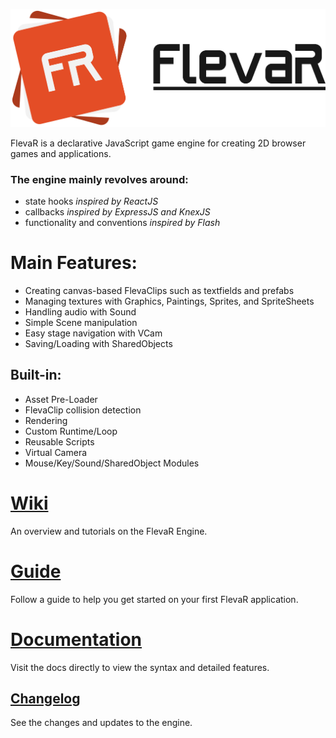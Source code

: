 ![flevar logo](./assets/logo.svg)

FlevaR is a declarative JavaScript game engine for creating 2D browser games and applications.

### The engine mainly revolves around:
- state hooks *inspired by ReactJS*
- callbacks *inspired by ExpressJS and KnexJS*
- functionality and conventions *inspired by Flash*

# Main Features:
- Creating canvas-based FlevaClips such as textfields and prefabs
- Managing textures with Graphics, Paintings, Sprites, and SpriteSheets
- Handling audio with Sound
- Simple Scene manipulation
- Easy stage navigation with VCam
- Saving/Loading with SharedObjects

## Built-in:
- Asset Pre-Loader
- FlevaClip collision detection
- Rendering
- Custom Runtime/Loop
- Reusable Scripts
- Virtual Camera
- Mouse/Key/Sound/SharedObject Modules


# [Wiki](https://github.com/danidre14/FlevaR/wiki)
An overview and tutorials on the FlevaR Engine.

# [Guide](https://github.com/danidre14/FlevaR/wiki/Guide-Introduction)
Follow a guide to help you get started on your first FlevaR application.

# [Documentation](https://github.com/danidre14/FlevaR/wiki/Docs-Overview)
Visit the docs directly to view the syntax and detailed features.

## [Changelog](https://github.com/danidre14/FlevaR/blob/master/changelog.md)
See the changes and updates to the engine.